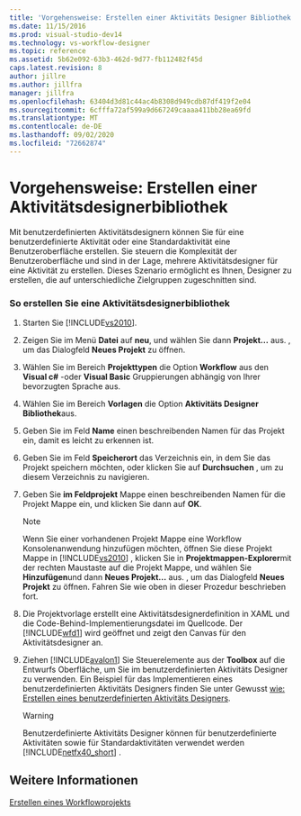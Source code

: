 ```yaml
---
title: 'Vorgehensweise: Erstellen einer Aktivitäts Designer Bibliothek | Microsoft-Dokumentation'
ms.date: 11/15/2016
ms.prod: visual-studio-dev14
ms.technology: vs-workflow-designer
ms.topic: reference
ms.assetid: 5b62e092-63b3-462d-9d77-fb112482f45d
caps.latest.revision: 8
author: jillre
ms.author: jillfra
manager: jillfra
ms.openlocfilehash: 63404d3d81c44ac4b8308d949cdb87df419f2e04
ms.sourcegitcommit: 6cfffa72af599a9d667249caaaa411bb28ea69fd
ms.translationtype: MT
ms.contentlocale: de-DE
ms.lasthandoff: 09/02/2020
ms.locfileid: "72662874"
---
```

# <a name="how-to-create-an-activity-designer-library"></a>Vorgehensweise: Erstellen einer Aktivitätsdesignerbibliothek
Mit benutzerdefinierten Aktivitätsdesignern können Sie für eine benutzerdefinierte Aktivität oder eine Standardaktivität eine Benutzeroberfläche erstellen. Sie steuern die Komplexität der Benutzeroberfläche und sind in der Lage, mehrere Aktivitätsdesigner für eine Aktivität zu erstellen. Dieses Szenario ermöglicht es Ihnen, Designer zu erstellen, die auf unterschiedliche Zielgruppen zugeschnitten sind.

### <a name="to-create-an-activity-designer-library"></a>So erstellen Sie eine Aktivitätsdesignerbibliothek

1. Starten Sie [!INCLUDE[vs2010](../includes/vs2010-md.md)].

2. Zeigen Sie im Menü **Datei** auf **neu**, und wählen Sie dann **Projekt...** aus. , um das Dialogfeld **Neues Projekt** zu öffnen.

3. Wählen Sie im Bereich **Projekttypen** die Option **Workflow** aus den **Visual c#** -oder **Visual Basic** Gruppierungen abhängig von Ihrer bevorzugten Sprache aus.

4. Wählen Sie im Bereich **Vorlagen** die Option **Aktivitäts Designer Bibliothek**aus.

5. Geben Sie im Feld **Name** einen beschreibenden Namen für das Projekt ein, damit es leicht zu erkennen ist.

6. Geben Sie im Feld **Speicherort** das Verzeichnis ein, in dem Sie das Projekt speichern möchten, oder klicken Sie auf **Durchsuchen** , um zu diesem Verzeichnis zu navigieren.

7. Geben Sie **im Feldprojekt** Mappe einen beschreibenden Namen für die Projekt Mappe ein, und klicken Sie dann auf **OK**.

    > [!NOTE]
    > Wenn Sie einer vorhandenen Projekt Mappe eine Workflow Konsolenanwendung hinzufügen möchten, öffnen Sie diese Projekt Mappe in [!INCLUDE[vs2010](../includes/vs2010-md.md)] , klicken Sie in **Projektmappen-Explorer**mit der rechten Maustaste auf die Projekt Mappe, und wählen Sie **Hinzufügen**und dann **Neues Projekt...** aus. , um das Dialogfeld **Neues Projekt** zu öffnen. Fahren Sie wie oben in dieser Prozedur beschrieben fort.

8. Die Projektvorlage erstellt eine Aktivitätsdesignerdefinition in XAML und die Code-Behind-Implementierungsdatei im Quellcode. Der [!INCLUDE[wfd1](../includes/wfd1-md.md)] wird geöffnet und zeigt den Canvas für den Aktivitätsdesigner an.

9. Ziehen [!INCLUDE[avalon1](../includes/avalon1-md.md)] Sie Steuerelemente aus der **Toolbox** auf die Entwurfs Oberfläche, um Sie im benutzerdefinierten Aktivitäts Designer zu verwenden.  Ein Beispiel für das Implementieren eines benutzerdefinierten Aktivitäts Designers finden Sie unter Gewusst [wie: Erstellen eines benutzerdefinierten Aktivitäts Designers](https://msdn.microsoft.com/library/2f3aade6-facc-44ef-9657-a407ef8b9b31).

    > [!WARNING]
    > Benutzerdefinierte Aktivitäts Designer können für benutzerdefinierte Aktivitäten sowie für Standardaktivitäten verwendet werden [!INCLUDE[netfx40_short](../includes/netfx40-short-md.md)] .

## <a name="see-also"></a>Weitere Informationen
 [Erstellen eines Workflowprojekts](../workflow-designer/creating-a-workflow-project.md)